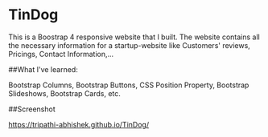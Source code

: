 # TinDog
This is a Boostrap 4 responsive website that I built. The website contains all the necessary information for a startup-website like Customers' reviews, Pricings, Contact Information,...

##What I've learned: 

Bootstrap Columns, Bootstrap Buttons, CSS Position Property, Bootstrap Slideshows, Bootstrap Cards, etc.



##Screenshot

https://tripathi-abhishek.github.io/TinDog/

